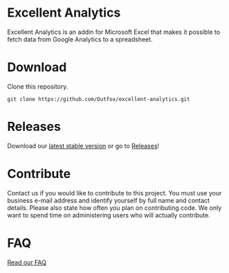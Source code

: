 Excellent Analytics
======================

Excellent Analytics is an addin for Microsoft Excel that makes it possible to fetch data from Google Analytics to a spreadsheet.

# Download

Clone this repository.

`git clone https://github.com/Outfox/excellent-analytics.git`


# Releases

Download our [latest stable version](https://github.com/Outfox/excellent-analytics/releases/download/excellent-analytics/Excellent-Analytics.zip) or go to  [Releases](https://github.com/Outfox/excellent-analytics/releases)!

# Contribute

Contact us if you would like to contribute to this project. You must use your business e-mail address and identify yourself by full name and contact details. Please also state how often you plan on contributing code. We only want to spend time on administering users who will actually contribute.

# FAQ

[Read our FAQ](https://github.com/Outfox/excellent-analytics/wiki/Excellent-Analytics-FAQ)
